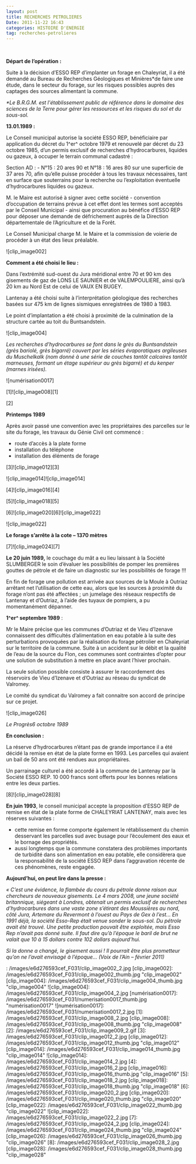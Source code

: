 ```yaml
---
layout: post
title: RECHERCHES PETROLIERES
Date: 2011-11-22 16:43
categories: HISTOIRE D'ENERGIE
tag: recherches-petrolieres
---
```

 

**Départ de l’opération :**

Suite à la décision d’ESSO REP d’implanter un forage en Chaleyriat, il a
été demandé au Bureau de Recherches Géologiques et Minières\*de faire
une étude, dans le secteur du forage, sur les risques possibles auprès
des captages des sources alimentant la commune.

*\*Le B.R.G.M. est l'établissement public de référence dans le domaine
des sciences de la Terre pour gérer les ressources et les risques du sol
et du sous-sol.*

**13.01.1989 :**

Le Conseil municipal autorise la société ESSO REP, bénéficiaire par
application du décret du 1^er^ octobre 1979 et renouvelé par décret du
23 octobre 1985, d’un permis exclusif de recherches d’hydrocarbures,
liquides ou gazeux, à occuper le terrain communal cadastré :

Section AD : - N°15 : 20 ares 90 et N°18 : 16 ares 80 sur une superficie
de 37 ares 70, afin qu’elle puisse procéder à tous les travaux
nécessaires, tant en surface que souterrains pour la recherche ou
l’exploitation éventuelle d’hydrocarbures liquides ou gazeux.

M. le Maire est autorisé à signer avec cette société - convention
d’occupation de terrains prévue à cet effet dont les termes sont
acceptés par le Conseil Municipal - ainsi que procuration au bénéfice
d’ESSO REP pour déposer une demande de défrichement auprès de la
Direction départementale de l’Agriculture et de la Forêt.

Le Conseil Municipal charge M. le Maire et la commission de voierie de
procéder à un état des lieux préalable.

![clip_image002]

**Comment a été choisi le lieu :**

Dans l’extrémité sud-ouest du Jura méridional entre 70 et 90 km des
gisements de gaz de LONS LE SAUNIER et de VALEMPOULIERE, ainsi qu’à 20
km au Nord Est de celui de VAUX EN BUGEY.

Lantenay a été choisi suite à l’interprétation géologique des recherches
basées sur 475 km de lignes sismiques enregistrées de 1980 à 1983.

Le point d’implantation a été choisi à proximité de la culmination de la
structure cartée au toit du Buntsandstein.

![clip_image004]

*Les recherches d’hydrocarbures se font dans le grès du Buntsandstein
(grès bariolé, grès bigarré) couvert par les séries évaporatiques
argileuses du Muschelkalk (nom donné à une série de couches tantôt
calcaires tantôt marneuses, formant un étage supérieur au grès bigarré)
et du kenper (marnes irisées).*

![numérisation0017]

[1]![clip_image008][1]

[2]

**Printemps 1989**

Après avoir passé une convention avec les propriétaires des parcelles
sur le site du forage, les travaux du Génie Civil ont commencé :

-   route d’accès à la plate forme
-   installation du téléphone
-   installation des éléments de forage

[3]![clip_image012][3]

![clip_image014]![clip_image014]

[4]![clip_image016][4]

[5]![clip_image018][5]

[6]![clip_image020][6]![clip_image022]

![clip_image022]

**Le forage s’arrête à la cote – 1370 mètres**

[7]![clip_image024][7]

**Le 20 juin 1989,** le couchage du mât a eu lieu laissant à la Société
SLUMBERGER le soin d’évaluer les possibilités de pomper les premières
gouttes de pétrole et de faire un diagnostic sur les possibilités de
forage !!!

En fin de forage une pollution est arrivée aux sources de la Moule à
Outriaz arrêtant net l’utilisation de cette eau, alors que les sources à
proximité du forage n’ont pas été affectées ; un jumelage des réseaux
respectifs de Lantenay et d’Outriaz, à l’aide des tuyaux de pompiers, a
pu momentanément dépanner.

**1^er^ septembre 1989** :

Mr le Maire précise que les communes d’Outriaz et de Vieu d’Izenave
connaissent des difficultés d’alimentation en eau potable à la suite des
perturbations provoquées par la réalisation du forage pétrolier en
Chaleyriat sur le territoire de la commune. Suite à un accident sur le
débit et la qualité de l’eau de la source du Flon, ces communes sont
contraintes d’opter pour une solution de substitution à mettre en place
avant l’hiver prochain.

La seule solution possible consiste à assurer le raccordement des
réservoirs de Vieu d’Izenave et d’Outriaz au réseau du syndicat de
Valromey.

Le comité du syndicat du Valromey a fait connaitre son accord de
principe sur ce projet.

![clip_image026]

*Le Progrès6 octobre 1989*

**En conclusion :**

La réserve d’hydrocarbures n’étant pas de grande importance il a été
décidé la remise en état de la plate forme en 1993. Les parcelles qui
avaient un bail de 50 ans ont été rendues aux propriétaires.

Un parrainage culturel a été accordé à la commune de Lantenay par la
Société ESSO REP. 10 000 francs sont offerts pour les bonnes relations
entre les deux parties.

[8]![clip_image028][8]

**En juin 1993**, le conseil municipal accepte la proposition d’ESSO REP
de remise en état de la plate forme de CHALEYRIAT LANTENAY, mais avec
les réserves suivantes :

-   cette remise en forme comporte également le rétablissement du chemin
    desservant les parcelles sud avec busage pour l’écoulement des eaux
    et le bornage des propriétés.
-   aussi longtemps que la commune constatera des problèmes importants
    de turbidité dans son alimentation en eau potable, elle considèrera
    que la responsabilité de la société ESSO REP dans l’aggravation
    récente de ces phénomènes, reste engagée.

**Aujourd’hui, on peut lire dans la presse :**

*« C’est une évidence, la flambée du cours du pétrole donne raison aux
chercheurs de nouveaux gisements. Le 4 mars 2008, une jeune société
britannique, siégeant à Londres, obtenait un permis exclusif de
recherches d’hydrocarbures dans une vaste zone s’étirant des Moussières
au nord, côté Jura, Artemare du Revermont à l’ouest au Pays de Gex à
l’est... En 1991 déjà, la société Esso-Rep était venue sonder le sous-sol.
Du pétrole avait été trouvé. Une petite production pouvait être
exploitée, mais Esso Rep n’avait pas donné suite. Il faut dire qu’à
l’époque le baril de brut ne valait que 10 à 15 dollars contre 102
dollars aujourd’hui.*

*Si la donne a changé, le gisement aussi ! Il pourrait être plus
prometteur qu’on ne l’avait envisagé à l’époque... (Voix de l’Ain –
février 2011)*

  : /images/e6d276593cef_F031/clip_image002_2.jpg
  [clip_image002]: /images/e6d276593cef_F031/clip_image002_thumb.jpg
    "clip_image002"
  [clip_image004]: /images/e6d276593cef_F031/clip_image004_thumb.jpg
    "clip_image004"
  ![clip_image004]: /images/e6d276593cef_F031/clip_image004_2.jpg
  [numérisation0017]: /images/e6d276593cef_F031/numerisation0017_thumb.jpg
    "numérisation0017"
  ![numérisation0017]: /images/e6d276593cef_F031/numerisation0017_2.jpg
  [1]: /images/e6d276593cef_F031/clip_image008_2.jpg
  [clip_image008]: /images/e6d276593cef_F031/clip_image008_thumb.jpg
    "clip_image008"
  [2]: /images/e6d276593cef_F031/clip_image009_2.gif
  [3]: /images/e6d276593cef_F031/clip_image012_2.jpg
  [clip_image012]: /images/e6d276593cef_F031/clip_image012_thumb.jpg
    "clip_image012"
  [clip_image014]: /images/e6d276593cef_F031/clip_image014_thumb.jpg
    "clip_image014"
  ![clip_image014]: /images/e6d276593cef_F031/clip_image014_2.jpg
  [4]: /images/e6d276593cef_F031/clip_image016_2.jpg
  [clip_image016]: /images/e6d276593cef_F031/clip_image016_thumb.jpg
    "clip_image016"
  [5]: /images/e6d276593cef_F031/clip_image018_2.jpg
  [clip_image018]: /images/e6d276593cef_F031/clip_image018_thumb.jpg
    "clip_image018"
  [6]: /images/e6d276593cef_F031/clip_image020_2.jpg
  [clip_image020]: /images/e6d276593cef_F031/clip_image020_thumb.jpg
    "clip_image020"
  [clip_image022]: /images/e6d276593cef_F031/clip_image022_thumb.jpg
    "clip_image022"
  ![clip_image022]: /images/e6d276593cef_F031/clip_image022_2.jpg
  [7]: /images/e6d276593cef_F031/clip_image024_2.jpg
  [clip_image024]: /images/e6d276593cef_F031/clip_image024_thumb.jpg
    "clip_image024"
  [clip_image026]: /images/e6d276593cef_F031/clip_image026_thumb.jpg
    "clip_image026"
  [8]: /images/e6d276593cef_F031/clip_image028_2.jpg
  [clip_image028]: /images/e6d276593cef_F031/clip_image028_thumb.jpg
    "clip_image028"
